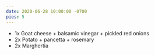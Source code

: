 ```yaml
---
date: 2020-06-28 10:00:00 -0700
pies: 5
---
```

- 1x Goat cheese + balsamic vinegar + pickled red onions
- 2x Potato + pancetta + rosemary
- 2x Marghertia